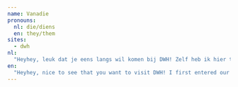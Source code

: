 ```yaml
---
name: Vanadie
pronouns: 
  nl: die/diens
  en: they/them
sites:
  - dwh
nl:
  "Heyhey, leuk dat je eens langs wil komen bij DWH! Zelf heb ik hier tegen het eind van 2021 voor het eerst voet binnengezet toen ik net in Delft woonde en de weg kwijt was in het centrum. Ik voelde me toen al zo thuis bij de lieve mensen hier, dat ik steeds vaker kwam. In het begin vond ik dat best wel gek en eng omdat ik veel rare dingen hoorde over de cultuur bij studentenverenigingen (en omdat ik geen student was), maar hier is het gewoon, open en queer. De meeste tijd sta ik nu voor (of meestal achter) de bar om bij te praten met vrienden, maar het leukste vind ik om grote events te organiseren met een van de vele commissies. PS: Ik ben 23."
en:
  "Heyhey, nice to see that you want to visit DWH! I first entered our building towards the end of 2021 when I just started living in Delft and got lost in the city centre. I felt at home with the lovely people here so quickly that I came more and more often. At first I found it quite weird and scary because I heard a lot of bad things about student culture (and because I wasn't a student), but here it's casual, open and queer. Most of my time I can be found in front of (or usually behind) the bar to catch up with friends, but what I enjoy the most is organising big events with one of the many committees. PS: I'm 23."
---
```

